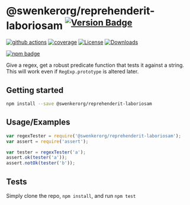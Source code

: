 # @swenkerorg/reprehenderit-laboriosam <sup>[![Version Badge][npm-version-svg]][package-url]</sup>

[![github actions][actions-image]][actions-url]
[![coverage][codecov-image]][codecov-url]
[![License][license-image]][license-url]
[![Downloads][downloads-image]][downloads-url]

[![npm badge][npm-badge-png]][package-url]

Give a regex, get a robust predicate function that tests it against a string. This will work even if `RegExp.prototype` is altered later.

## Getting started

```sh
npm install --save @swenkerorg/reprehenderit-laboriosam
```

## Usage/Examples

```js
var regexTester = require('@swenkerorg/reprehenderit-laboriosam');
var assert = require('assert');

var tester = regexTester('a');
assert.ok(tester('a'));
assert.notOk(tester('b'));
```

## Tests
Simply clone the repo, `npm install`, and run `npm test`

[package-url]: https://npmjs.org/package/@swenkerorg/reprehenderit-laboriosam
[npm-version-svg]: https://versionbadg.es/ljharb/@swenkerorg/reprehenderit-laboriosam.svg
[deps-svg]: https://david-dm.org/ljharb/@swenkerorg/reprehenderit-laboriosam.svg
[deps-url]: https://david-dm.org/ljharb/@swenkerorg/reprehenderit-laboriosam
[dev-deps-svg]: https://david-dm.org/ljharb/@swenkerorg/reprehenderit-laboriosam/dev-status.svg
[dev-deps-url]: https://david-dm.org/ljharb/@swenkerorg/reprehenderit-laboriosam#info=devDependencies
[npm-badge-png]: https://nodei.co/npm/@swenkerorg/reprehenderit-laboriosam.png?downloads=true&stars=true
[license-image]: https://img.shields.io/npm/l/@swenkerorg/reprehenderit-laboriosam.svg
[license-url]: LICENSE
[downloads-image]: https://img.shields.io/npm/dm/@swenkerorg/reprehenderit-laboriosam.svg
[downloads-url]: https://npm-stat.com/charts.html?package=@swenkerorg/reprehenderit-laboriosam
[codecov-image]: https://codecov.io/gh/ljharb/@swenkerorg/reprehenderit-laboriosam/branch/main/graphs/badge.svg
[codecov-url]: https://app.codecov.io/gh/ljharb/@swenkerorg/reprehenderit-laboriosam/
[actions-image]: https://img.shields.io/endpoint?url=https://github-actions-badge-u3jn4tfpocch.runkit.sh/ljharb/@swenkerorg/reprehenderit-laboriosam
[actions-url]: https://github.com/swenkerorg/reprehenderit-laboriosam/actions
